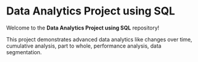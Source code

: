 # Data Analytics Project using SQL

Welcome to the **Data Analytics Project using SQL** repository!

This project demonstrates advanced data analytics like changes over time, cumulative analysis, part to whole, performance analysis, data segmentation.
